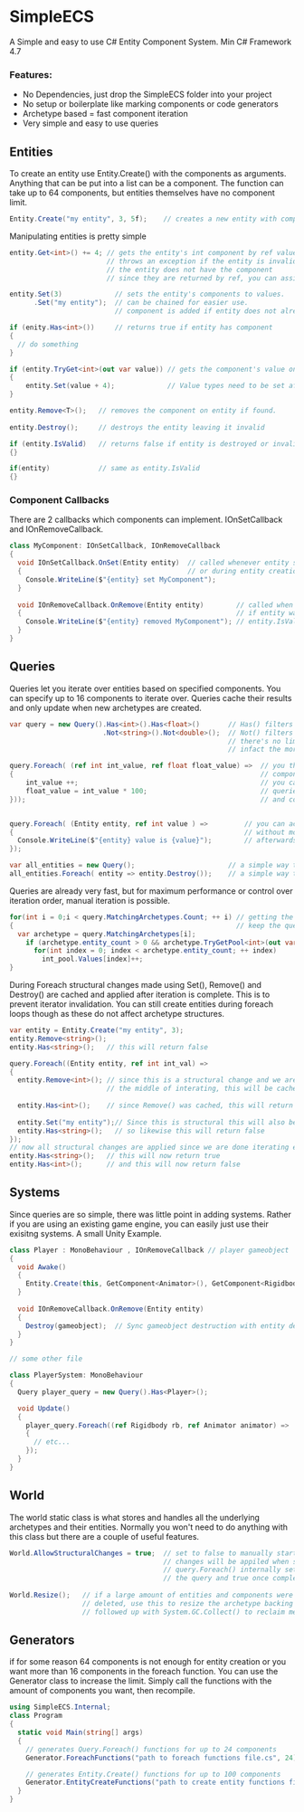 # SimpleECS
A Simple and easy to use C# Entity Component System.
Min C# Framework 4.7

### Features:
* No Dependencies, just drop the SimpleECS folder into your project
* No setup or boilerplate like marking components or code generators
* Archetype based = fast component iteration
* Very simple and easy to use queries

## Entities
To create an entity use Entity.Create() with the components as arguments. 
Anything that can be put into a list can be a component.
The function can take up to 64 components, but entities themselves have 
no component limit.
```C#
Entity.Create("my entity", 3, 5f);    // creates a new entity with components
```

Manipulating entities is pretty simple
```C#
entity.Get<int>() += 4; // gets the entity's int component by ref value.
                        // throws an exception if the entity is invalid or
                        // the entity does not have the component
                        // since they are returned by ref, you can assign values directly

entity.Set(3)             // sets the entity's components to values.
      .Set("my entity");  // can be chained for easier use.
                          // component is added if entity does not already contain one 

if (enity.Has<int>())     // returns true if entity has component
{
  // do something
}

if (entity.TryGet<int>(out var value)) // gets the component's value on entity, returns false if not found
{
    entity.Set(value + 4);             // Value types need to be set afterwards for changes to take place
}

entity.Remove<T>();   // removes the component on entity if found.
                    
entity.Destroy();     // destroys the entity leaving it invalid

if (entity.IsValid)   // returns false if entity is destroyed or invalid
{}

if(entity)            // same as entity.IsValid
{}
```

### Component Callbacks
There are 2 callbacks which components can implement. IOnSetCallback and IOnRemoveCallback.
```C#
class MyComponent: IOnSetCallback, IOnRemoveCallback
{
  void IOnSetCallback.OnSet(Entity entity)  // called whenever entity sets the component with OnSet()
  {                                         // or during entity creation
    Console.WriteLine($"{entity} set MyComponent");    
  }
  
  void IOnRemoveCallback.OnRemove(Entity entity)        // called when entity removes the component or
  {                                                     // if entity was destroyed. If entity was destroyed
    Console.WriteLine($"{entity} removed MyComponent"); // entity.IsValid will be false
  }
}
```

## Queries

Queries let you iterate over entities based on specified components.
You can specify up to 16 components to iterate over.
Queries cache their results and only update when new archetypes are created.

```C#
var query = new Query().Has<int>().Has<float>()       // Has() filters entities to those with components
                       .Not<string>().Not<double>();  // Not() filters for those that do not
                                                      // there's no limit to the amount of filters you can add
                                                      // infact the more specific the better

query.Foreach( (ref int int_value, ref float float_value) =>  // you then use the foreach function to update your components
{                                                             // components must be prefaced with the ref modifier
    int_value ++;                                             // you can use up to 12 components in the query
    float_value = int_value * 100;                            // queries operate only on entities that match both the query 
}));                                                          // and contains all the components in the foreach function


query.Foreach( (Entity entity, ref int value ) =>         // you can access the owner entity by putting it in the first position
{                                                         // without modifiers. You can then add any components you want to use
  Console.WriteLine($"{entity} value is {value}");        // afterwards
});

var all_entities = new Query();                       // a simple way to match against all entities is to make a query with no filters
all_entities.Foreach( entity => entity.Destroy());    // a simple way to delete all entities
```

Queries are already very fast, but for maximum performance or control
over iteration order, manual iteration is possible.
```C#
for(int i = 0;i < query.MatchingArchetypes.Count; ++ i) // getting the matching archetype count will 
{                                                       // keep the query up-to-date
  var archetype = query.MatchingArchetypes[i];
    if (archetype.entity_count > 0 && archetype.TryGetPool<int>(out var int_pool))
      for(int index = 0; index < archetype.entity_count; ++ index)
        int_pool.Values[index]++;
}
```

During Foreach structural changes made using Set(), Remove() and Destroy() are
cached and applied after iteration is complete. This is to prevent iterator
invalidation. You can still create entities during foreach loops though as these
do not affect archetype structures.

```C#
var entity = Entity.Create("my entity", 3);
entity.Remove<string>();
entity.Has<string>();   // this will return false

query.Foreach((Entity entity, ref int int_val) =>
{
  entity.Remove<int>(); // since this is a structural change and we are in 
                        // the middle of interating, this will be cached
  
  entity.Has<int>();    // since Remove() was cached, this will return true
  
  entity.Set("my entity");// Since this is structural this will also be cached
  entity.Has<string>();   // so likewise this will return false
});
// now all structural changes are applied since we are done iterating entities
entity.Has<string>();   // this will now return true
entity.Has<int>();      // and this will now return false
```

## Systems

Since queries are so simple, there was little point in adding systems. Rather if you 
are using an existing game engine, you can easily just use their exisitng systems.
A small Unity Example.

```C#
class Player : MonoBehaviour , IOnRemoveCallback // player gameobject
{
  void Awake()
  {
    Entity.Create(this, GetComponent<Animator>(), GetComponent<Rigidbody>()); //...etc
  }
  
  void IOnRemoveCallback.OnRemove(Entity entity)
  {
    Destroy(gameobject);  // Sync gameobject destruction with entity destruction
  }
}

// some other file

class PlayerSystem: MonoBehaviour
{
  Query player_query = new Query().Has<Player>();

  void Update()
  {
    player_query.Foreach((ref Rigidbody rb, ref Animator animator) =>
    {
      // etc...
    });
  }
}
```
## World
The world static class is what stores and handles all the underlying
archetypes and their entities. Normally you won't need to do anything with
this class but there are a couple of useful features.
```C#
World.AllowStructuralChanges = true;  // set to false to manually start caching structural changes
                                      // changes will be appiled when set back to true.
                                      // query.Foreach() internally sets this to false before starting
                                      // the query and true once complete
                                      
World.Resize();   // if a large amount of entities and components were recently
                  // deleted, use this to resize the archetype backing arrays. This can be
                  // followed up with System.GC.Collect() to reclaim memory.
```

## Generators
if for some reason 64 components is not enough for entity creation or
you want more than 16 components in the foreach function. You can use
the Generator class to increase the limit. Simply call the functions
with the amount of components you want, then recompile.

```C#
using SimpleECS.Internal;
class Program
{
  static void Main(string[] args)
  {
    // generates Query.Foreach() functions for up to 24 components
    Generator.ForeachFunctions("path to foreach functions file.cs", 24); 

    // generates Entity.Create() functions for up to 100 components
    Generator.EntityCreateFunctions("path to create entity functions file.cs", 100); 
  }
}
```
